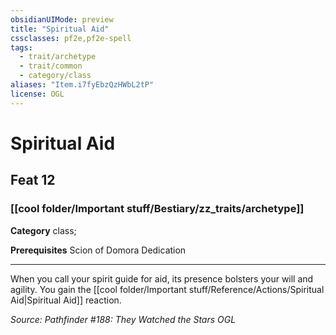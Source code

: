 ```yaml
---
obsidianUIMode: preview
title: "Spiritual Aid"
cssclasses: pf2e,pf2e-spell
tags:
  - trait/archetype
  - trait/common
  - category/class
aliases: "Item.i7fyEbzQzHWbL2tP"
license: OGL
---
```

# Spiritual Aid
## Feat 12
### [[cool folder/Important stuff/Bestiary/zz_traits/archetype]]

**Category** class; 



**Prerequisites** Scion of Domora Dedication
* * *
When you call your spirit guide for aid, its presence bolsters your will and agility. You gain the [[cool folder/Important stuff/Reference/Actions/Spiritual Aid|Spiritual Aid]] reaction.

*Source: Pathfinder #188: They Watched the Stars*
*OGL*